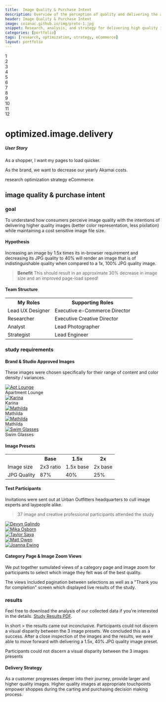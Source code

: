 ```yaml
---
title:  Image Quality & Purchase Intent
description: Overview of the perception of quality and delivering the appropriate quality image based on a customers liklihood to purchase
header: Image Quality & Purchase Intent
image: coianac.github.io/img/proto-1.jpg
snippet: Research, analysis, and strategy for delivering high quality images without bloating image size
categories: [portfolio]
tags: [research, optimization, strategy, eCommerce]
layout: portfolio
---
```

<div class="w3-row">
  <div class="w3-col m1 w3-center w3-grey">1</div>
  <div class="w3-col m1 w3-center">2</div>
  <div class="w3-col m1 w3-center w3-grey">3</div>
  <div class="w3-col m1 w3-center">4</div>
  <div class="w3-col m1 w3-center w3-grey">5</div>
  <div class="w3-col m1 w3-center">6</div>
  <div class="w3-col m1 w3-center w3-grey">7</div>
  <div class="w3-col m1 w3-center">8</div>
  <div class="w3-col m1 w3-center w3-grey">9</div>
  <div class="w3-col m1 w3-center">10</div>
  <div class="w3-col m1 w3-center w3-grey">11</div>
  <div class="w3-col m1 w3-center">12</div>
</div>

<h1>optimized.image.delivery</h1>

<div class ="w3-row block-head"> 
  <div class="w3-col w3-container m2 l3">
  </div>
    <div class="w3-col w3-container m8 l6">
        <h5>User Story</h5>
		<p>As a shopper, I want my pages to load quicker.</p>
		<p>As the brand, we want to decrease our yearly Akamai costs.</p>
      </div>
      <div class="w3-col w3-container m2 l3">
      </div>
    </div>

<div class ="w3-row "> 
  <div class="w3-col w3-container m2 l3">
  </div>
    <div class="w3-col w3-container m8 l6">
        <pill>research</pill>
        <pill>optimization</pill>
        <pill>strategy</pill>
        <pill>eCommerce</pill>
      </div>
      <div class="w3-col w3-container m2 l3">
      </div>
    </div>

<h2>image quality & purchase intent</h2>
<h3>goal</h3>
<p>To understand how consumers perceive image quality with the intentions of delivering higher quality images (better color representation, less pixilation) while maintaining a cost sensitive image file size.</p>

<h4>Hypothesis</h4>
<p>Increasing an image by 1.5x times its in-browser requirement and decreasing its JPG quality to 40% will render an image that is of indistinguishable quality when compared to a 1x, 100% JPG quality image.</p>
<blockquote><b>Benefit</b> This should result in an approximate 30% decrease in image size and an improved page-load speed!</blockquote>

<h4>Team Structure</h4>
<table>
  <tr>
    <th>My Roles</th>
    <th>Supporting Roles</th>
  </tr>
  <tr>
    <td>Lead UX Designer  </td>
    <td>Executive e-Commerce Director</td>
  </tr>
  <tr>
    <td>Researcher</td>
    <td>Executive Creative Director</td>
  </tr>
  <tr>
    <td>Analyst</td>
    <td>Lead Photographer</td>
  </tr>
  <tr>
    <td>Strategist</td>
    <td>Lead Engineer</td>
  </tr>
</table>

<h3>study requirements</h3>
<h4>Brand & Studio Approved Images</h4>
<p>These images were chosen specifically for their range of content and color density / variances.</p>

<div class="block">
  <div class="responsive">
  <div class="gallery">
    <a target="_blank" href="http://images.urbanoutfitters.com/is/image/UrbanOutfitters/aptlounge?$medium$">
      <img src="http://images.urbanoutfitters.com/is/image/UrbanOutfitters/aptlounge?$medium$" alt="Apt Lounge">
    </a>
    <div class="desc">Apartment Lounge</div>
  </div>
</div>

<div class="responsive">
  <div class="gallery">
    <a target="_blank" href="http://images.urbanoutfitters.com/is/image/UrbanOutfitters/karinax45?$medium$">
      <img src="http://images.urbanoutfitters.com/is/image/UrbanOutfitters/karinax45?$medium$" alt="Karina">
    </a>
    <div class="desc">Karina</div>
  </div>
</div>

<div class="responsive">
  <div class="gallery">
    <a target="_blank" href="http://images.urbanoutfitters.com/is/image/UrbanOutfitters/matildax45?$medium$">
      <img src="http://images.urbanoutfitters.com/is/image/UrbanOutfitters/matildax45?$medium$" alt="Mathilda">
    </a>
    <div class="desc">Mathilda</div>
  </div>
</div>

<div class="responsive">
  <div class="gallery">
    <a target="_blank" href="http://images.urbanoutfitters.com/is/image/UrbanOutfitters/MathildaYellow?$medium$">
      <img src="http://images.urbanoutfitters.com/is/image/UrbanOutfitters/MathildaYellow?$medium$" alt="Mathilda">
    </a>
    <div class="desc">Mathilda</div>
  </div>
</div>

<div class="responsive">
  <div class="gallery">
    <a target="_blank" href="http://images.urbanoutfitters.com/is/image/UrbanOutfitters/swimglasses?$medium$">
      <img src="http://images.urbanoutfitters.com/is/image/UrbanOutfitters/swimglasses?$medium$" alt="Swim Glasses">
    </a>
    <div class="desc">Swim Glasses</div>
  </div>
</div>

<div class="clearfix"></div>

</div>

<h4>Image Presets</h4>
 <table>
  <tr>
    <th></th>
    <th>Base</th>
    <th>1.5x</th>
    <th>2x</th>
  </tr>
  <tr>
    <td>Image size</td>
    <td>2x3 ratio</td>
    <td>1.5x base</td>
    <td>2x base</td>
  </tr>
  <tr>
	<td>JPG Quality</td>
  	<td>87%</td>
  	<td>40%</td>
	<td>25%</td>
  </tr>
 </table>
 
 <h4>Test Participants</h4>
 <p>Invitations were sent out at Urban Outfitters headquarters to cull image experts and laypeople alike.</p>
 <blockquote>37 image and creative professional participants attended the study</blockquote>
 
 <div class="responsive">
  <div class="gallery">
    <a target="_blank" href="https://coianac.github.io/img/devynGalindo.jpg">
      <img src="https://coianac.github.io/img/devynGalindo.jpg" alt="Devyn Galindo">
    </a>
  </div>
</div>

<div class="responsive">
  <div class="gallery">
    <a target="_blank" href="https://coianac.github.io/img/mikaOsborn.jpg">
      <img src="https://coianac.github.io/img/mikaOsborn.jpg" alt="Mika Osborn">
    </a>
  </div>
</div>

<div class="responsive">
  <div class="gallery">
    <a target="_blank" href="https://coianac.github.io/img/taylorSaya.jpg">
      <img src="https://coianac.github.io/img/taylorSaya.jpg" alt="Taylor Saya">
    </a>
  </div>
</div>

<div class="responsive">
  <div class="gallery">
    <a target="_blank" href="https://coianac.github.io/img/mattOwen.jpg">
      <img src="https://coianac.github.io/img/mattOwen.jpg" alt="Matt Owen">
    </a>
  </div>
</div>

<div class="responsive">
  <div class="gallery">
    <a target="_blank" href="https://coianac.github.io/img/joannaEwing2.jpg">
      <img src="https://coianac.github.io/img/joannaEwing2.jpg" alt="Joanna Ewing">
    </a>
  </div>
</div>

<div class="clearfix"></div>

<h4>Category Page & Image Zoom Views</h4>
<p>We put together sumulated views of a category page and image zoom for participants to select which image they felt was of the best quality.</p>
<p>The views included pagination between selections as well as a "Thank you for completion" screen which displayed live results of the study.</p>

<div class="block">
</div>

<h3>results</h3>
<p>Feel free to download the analysis of our collected data if you're interested in the details. <a href="coianac.github.io/img/Study Results_1.1.pdf">Study Results PDF</a>.</p>
<p>In short > the results came out inconclusive. Participants could not discern a visual disparity between the 3 image presets. We concluded this as a success. After a close inspection of the images and the results, we were able to move forward with delivering a 1.5x, 40% JPG quality image preset.</p>
<quoteblock>Participants could not discern a visual disparity between the 3 images presents</quoteblock>

<h4>Delivery Strategy</h4>
<p>As a customer progresses deeper into their journey, provide larger and higher quality images. Higher quality images at appropriate touchpoints empower shoppes during the carting and purchasing decision making process.</p>
